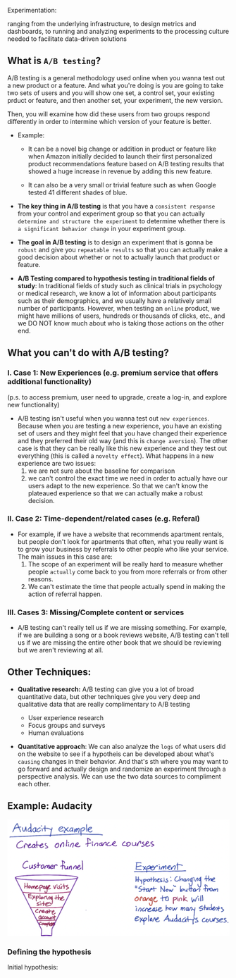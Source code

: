 
Experimentation:

ranging from the underlying infrastructure, to design metrics and dashboards, to running and analyzing experiments to the processing culture needed to facilitate data-driven solutions

## What is `A/B testing`?

A/B testing is a general methodology used online when you wanna test out a new product or a feature. And what you're doing is you are going to take two sets of users and you will show one set, a control set, your existing prduct or feature, and then another set, your experiment, the new version.

Then, you will examine how did these users from two groups respond differently in order to intermine which version of your feature is better.

- Example:
    - It can be a novel big change or addition in product or feature like when Amazon initially decided to launch their first personalized product recommendations feature based on A/B testing results that showed a huge increase in revenue by adding this new feature.

    - It can also be a very small or trivial feature such as when Google tested 41 different shades of blue.

- **The key thing in A/B testing** is that you have a `consistent response` from your control and experiment group so that you can actually `determine and structure the experiment` to determine whether there is `a significant behavior change` in your experiment group.

- **The goal in A/B testing** is to design an experiment that is gonna be `robust` and give you `repeatable results` so that you can actually make a good decision about whether or not to actually launch that product or feature.

- **A/B Testing compared to hypothesis testing in traditional fields of study**: In traditional fields of study such as clinical trials in psychology or medical research, we know a lot of information about participants such as their demographics, and we usually have a relatively small number of participants. However, when testing an `online` product, we might have millions of users, hundreds or thousands of clicks, etc., and we DO NOT know much about who is taking those actions on the other end.

## What you can't do with A/B testing?

### I. Case 1: New Experiences (e.g. premium service that offers additional functionality)
(p.s. to access premium, user need to upgrade, create a log-in, and explore new functionality)

- A/B testing isn't useful when you wanna test out `new experiences`. Because when you are testing a new experience, you have an existing set of users and they might feel that you have changed their experience and they preferred their old way (and this is `change aversion`). The other case is that they can be really like this new experience and they test out everything (this is called a `novelty effect`). What happens in a new experience are two issues:
    1. we are not sure about the baseline for comparison
    2. we can't control the exact time we need in order to actually have our users adapt to the new experience. So that we can't know the plateaued experience so that we can actually make a robust decision.

### II. Case 2: Time-dependent/related cases (e.g. Referal)
- For example, if we have a website that recommends apartment rentals, but people don't look for apartments that often, what you really want is to grow your business by referrals to other people who like your service. The main issues in this case are:
    1. The scope of an experiment will be really hard to measure whether people `actually` come back to you from more referrals or from other reasons.
    2. We can't estimate the time that people actually spend in making the action of referral happen. 

### III. Cases 3: Missing/Complete content or services
- A/B testing can't really tell us if we are missing something. For example, if we are building a song or a book reviews website, A/B testing can't tell us if we are missing the entire other book that we should be reviewing but we aren't reviewing at all.

## Other Techniques:
- **Qualitative research:** A/B testing can give you a lot of broad quantitative data, but other techniques give you very deep and qualitative data that are really complimentary to A/B testing
    - User experience research
    - Focus groups and surveys
    - Human evaluations


- **Quantitative approach**: We can also analyze the `logs` of what users did on the website to see if a hypotheis can be developed about what's `causing` changes in their behavior. And that's sth where you may want to go forward and actually design and randomize an experiment through a perspective analysis. We can use the two data sources to compliment each other.

## Example: Audacity
![audacity example](2022-09-01-02-42-28.png)

### Defining the hypothesis
Initial hypothesis: 
